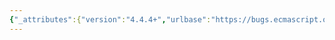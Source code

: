 ```yaml
---
{"_attributes":{"version":"4.4.4+","urlbase":"https://bugs.ecmascript.org/","maintainer":"dherman@mozilla.com"},"bug":{"bug_id":3208,"creation_ts":"2014-09-02 14:57:00 -0700","short_desc":"String.prototype.substr/slice language mistreats -0 as start","delta_ts":"2014-10-14 15:17:46 -0700","product":"Draft for 6th Edition","component":"technical issue","version":"Rev 27: August 24, 2014 Draft","rep_platform":"All","op_sys":"All","bug_status":"RESOLVED","resolution":"FIXED","priority":"Normal","bug_severity":"minor","everconfirmed":true,"reporter":{"uid":"jwalden+beo","name":"Jeff Walden (remove +beo to mail)"},"assigned_to":{"uid":"allen","name":"Allen Wirfs-Brock"},"long_desc":[{"commentid":10117,"comment_count":0,"who":{"uid":"jwalden+beo","name":"Jeff Walden (remove +beo to mail)"},"bug_when":"2014-09-02 14:57:21 -0700","thetext":"Minor language nitpick in step 8:\n\n8. If intStart is negative, then let intStart be max(size + intStart,0).\n\nwhere |intStart| is |ToInteger(start)|, that being the zeroth argument passed to the method.  Thus it's possible to get -0 here, so \"negative\" isn't the right description to use.  \"less than zero\" would seem to do the trick.\n\n(ES5 had \"If Result(2) is positive or zero, use Result(2); else use max(Result(4)+Result(2),0).\" so you definitely don't want -0 => size, but rather -0 => 0.)"},{"commentid":10121,"comment_count":1,"who":{"uid":"jwalden+beo","name":"Jeff Walden (remove +beo to mail)"},"bug_when":"2014-09-02 18:14:54 -0700","thetext":"Same issue with String.prototype.slice, except there wrt both start *and* end arguments."},{"commentid":10160,"comment_count":2,"who":{"uid":"allen","name":"Allen Wirfs-Brock"},"bug_when":"2014-09-05 16:23:03 -0700","thetext":"fixed in rev28 editor's draft\n\nalso fixed a number of additional occurrences"},{"commentid":10395,"comment_count":3,"who":{"uid":"allen","name":"Allen Wirfs-Brock"},"bug_when":"2014-10-14 15:17:46 -0700","thetext":"fixed in rev28"}]}}
---
```

